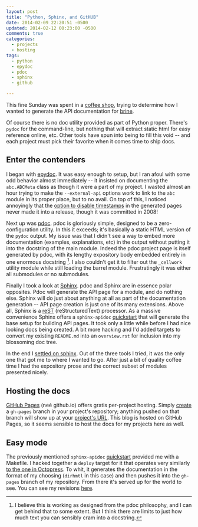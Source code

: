 ```yaml
---
layout: post
title: "Python, Sphinx, and GitHUB"
date: 2014-02-09 22:20:51 -0500
updated: 2014-02-12 00:23:00 -0500
comments: true
categories:
  - projects
  - hosting
tags:
  - python
  - epydoc
  - pdoc
  - sphinx
  - github

---
```


This fine Sunday was spent in a [coffee shop], trying to determine how
I wanted to generate the API documentation for [brine].

<!-- more -->

Of course there is no doc utility provided as part of Python proper.
There's `pydoc` for the command-line, but nothing that will extract
static html for easy reference online, etc. Other tools have spun into
being to fill this void -- and each project must pick their favorite
when it comes time to ship docs.

[coffee shop]: http://morningtimes-raleigh.com/
"The Morning Times"

[brine]: http://github.com/obriencj/python-brine


## Enter the contenders

I began with [epydoc]. It was easy enough to setup, but I ran afoul
with some odd behavior almost immediately -- it insisted on
documenting the `abc.ABCMeta` class as though it were a part of my
project. I wasted almost an hour trying to make the `--external-api`
options work to link to the `abc` module in its proper place, but to
no avail. On top of this, I noticed annoyingly that the
[option to disable timestamps][timestamps] in the generated pages
never made it into a release, though it was committed in 2008!

[epydoc]: http://epydoc.sourceforge.net/

[timestamps]: http://sourceforge.net/p/epydoc/feature-requests/77/

Next up was [pdoc]. pdoc is gloriously simple, designed to be a
zero-configuration utility. In this it exceeds; it's basically a
static HTML version of the `pydoc` output. My issue was that I didn't
see a way to embed more documentation (examples, explanations, etc) in
the output without putting it into the docstring of the main module.
Indeed the pdoc project page is itself generated by pdoc, with its
lengthy expository body embedded entirely in one enormous docstring
[^1].  I also couldn't get it to filter out the `_cellwork` utility
module while still loading the barrel module. Frustratingly it was
either all submodules or no submodules.

[pdoc]: http://pdoc.burntsushi.net/pdoc

[^1]: I believe this is working as designed from the pdoc philosophy,
    and I can get behind that to some extent. But I think there are
    limits to just how much text you can sensibly cram into a
    docstring.

Finally I took a look at [Sphinx]. pdoc and Sphinx are in essence
polar opposites. Pdoc will generate the API page for a module, and do
nothing else. Sphinx will do just about anything at all as part of the
documentation generation -- API page creation is just one of its many
extensions. Above all, Sphinx is a [reST] (reStructuredText)
processor.  As a massive convenience Sphinx offers a `sphinx-apidoc`
[quickstart] that will generate the base setup for building API
pages. It took only a little while before I had nice looking docs
being created. A bit more hacking and I'd added targets to convert my
existing `README.md` into an `overview.rst` for inclusion into my
blossoming doc tree.

[sphinx]: http://sphinx-doc.org/

[rest]: http://docutils.sourceforge.net/rst.html

[quickstart]: http://sphinx-doc.org/invocation.html#invocation-apidoc

In the end I [settled on sphinx][mydocs]. Out of the three tools I
tried, it was the only one that got me to where I wanted to go.  After
just a bit of quality coffee time I had the expository prose and the
correct subset of modules presented nicely.

[mydocs]: http://obriencj.preoccupied.net/python-brine/


## Hosting the docs

[GitHub Pages][github.io] (neé github.io) offers gratis per-project
hosting.  Simply [create] a `gh-pages` branch in your project's
repository; anything pushed on that branch will show up at your
[project's URL][mydocs]. This blog is hosted on GitHub Pages, so it
seems sensible to host the docs for my projects here as well.

[github.io]: http://github.io/
"GitHub Pages"

[create]: https://help.github.com/articles/creating-project-pages-manually


## Easy mode

The previously mentioned `sphinx-apidoc` [quickstart] provided me with
a Makefile.  I hacked together a `deploy` target for it that operates
very similarly [to the one in Octopress][rake deploy]. To whit, it
generates the documentation in the format of my choosing (`dirhmtl` in
this case) and then pushes it into the `gh-pages` branch of my
repository. From there it's served up for the world to see. You can
see my revisions [here][makefile].

[rake deploy]: http://octopress.org/docs/deploying/github/

[makefile]: https://github.com/obriencj/python-brine/blob/master/docs/Makefile
